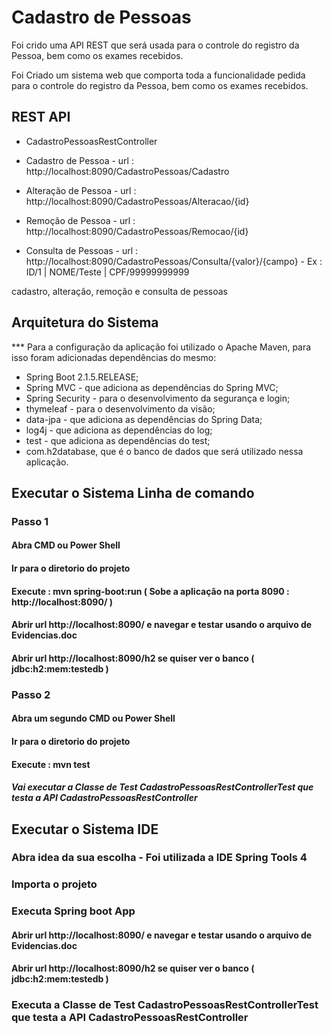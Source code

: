 # Cadastro de Pessoas

Foi crido uma API REST que será usada para o controle do registro da Pessoa, bem como os exames recebidos.

Foi Criado um sistema web que comporta toda a funcionalidade pedida para o controle do registro da Pessoa, bem como os exames recebidos.

## REST API

 * CadastroPessoasRestController
 
  * Cadastro de Pessoa    - url : http://localhost:8090/CadastroPessoas/Cadastro
  * Alteração de Pessoa   - url : http://localhost:8090/CadastroPessoas/Alteracao/{id}
  * Remoção de Pessoa     - url : http://localhost:8090/CadastroPessoas/Remocao/{id}
  * Consulta de Pessoas   - url : http://localhost:8090/CadastroPessoas/Consulta/{valor}/{campo} - Ex : ID/1 | NOME/Teste | CPF/99999999999
  
  cadastro, alteração, remoção e consulta de pessoas 

## Arquitetura do Sistema
 
 *** Para a configuração da aplicação foi utilizado o Apache Maven, para isso foram adicionadas dependências do mesmo:

  * Spring Boot 2.1.5.RELEASE;
  * Spring MVC - que adiciona as dependências do Spring MVC;
  * Spring Security - para o desenvolvimento da segurança e login;
  * thymeleaf - para o desenvolvimento da visão;
  * data-jpa - que adiciona as dependências do Spring Data;
  * log4j - que adiciona as dependências do log;
  * test - que adiciona as dependências do test;
  * com.h2database, que é o banco de dados que será utilizado nessa aplicação.
  
## Executar o Sistema Linha de comando

  ### Passo 1

  #### Abra CMD ou Power Shell
  
  #### Ir para o diretorio do projeto
  
  #### Execute : mvn spring-boot:run ( Sobe a aplicação na porta 8090 : http://localhost:8090/  )
 
  #### Abrir url http://localhost:8090/ e navegar e testar usando o arquivo de Evidencias.doc
  
  #### Abrir url http://localhost:8090/h2 se quiser ver o banco ( jdbc:h2:mem:testedb )
  
  ### Passo 2

  #### Abra um segundo CMD ou Power Shell
	
  #### Ir para o diretorio do projeto
  
  #### Execute : mvn test 
  
  ##### Vai executar a Classe de Test CadastroPessoasRestControllerTest que testa a API CadastroPessoasRestController
  
## Executar o Sistema IDE

  ### Abra idea da sua escolha - Foi utilizada a IDE Spring Tools 4
  
  ### Importa o projeto
  
  ### Executa Spring boot App
  
  #### Abrir url http://localhost:8090/ e navegar e testar usando o arquivo de Evidencias.doc
  
  #### Abrir url http://localhost:8090/h2 se quiser ver o banco ( jdbc:h2:mem:testedb )
  
  ### Executa a Classe de Test CadastroPessoasRestControllerTest que testa a API CadastroPessoasRestController


